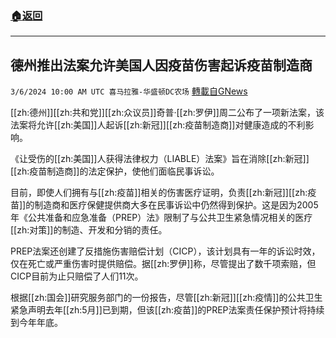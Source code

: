 ###  [:house:返回](README.md)
---


## 德州推出法案允许美国人因疫苗伤害起诉疫苗制造商
`3/6/2024 10:00 AM UTC 喜马拉雅-华盛顿DC农场` [轉載自GNews](https://gnews.org/articles/2370159)

[[zh:德州]][[zh:共和党]][[zh:众议员]]奇普·[[zh:罗伊]]周二公布了一项新法案，该法案将允许[[zh:美国]]人起诉[[zh:新冠]][[zh:疫苗制造商]]对健康造成的不利影响。

《让受伤的[[zh:美国]]人获得法律权力（LIABLE）法案》旨在消除[[zh:新冠]][[zh:疫苗制造商]]的法定保护，使他们面临民事诉讼。

目前，即使人们拥有与[[zh:疫苗]]相关的伤害医疗证明，负责[[zh:新冠]][[zh:疫苗]]的制造商和医疗保健提供商大多在民事诉讼中仍然得到保护。这是因为2005年《公共准备和应急准备（PREP）法》限制了与公共卫生紧急情况相关的医疗[[zh:对策]]的制造、开发和分销的责任。

PREP法案还创建了反措施伤害赔偿计划（CICP），该计划具有一年的诉讼时效，仅在死亡或严重伤害时提供赔偿。据[[zh:罗伊]]称，尽管提出了数千项索赔，但CICP目前为止只赔偿了人们11次。

根据[[zh:国会]]研究服务部门的一份报告，尽管[[zh:新冠]][[zh:疫情]]的公共卫生紧急声明去年[[zh:5月]]已到期，但该[[zh:疫苗]]的PREP法案责任保护预计将持续到今年年底。
